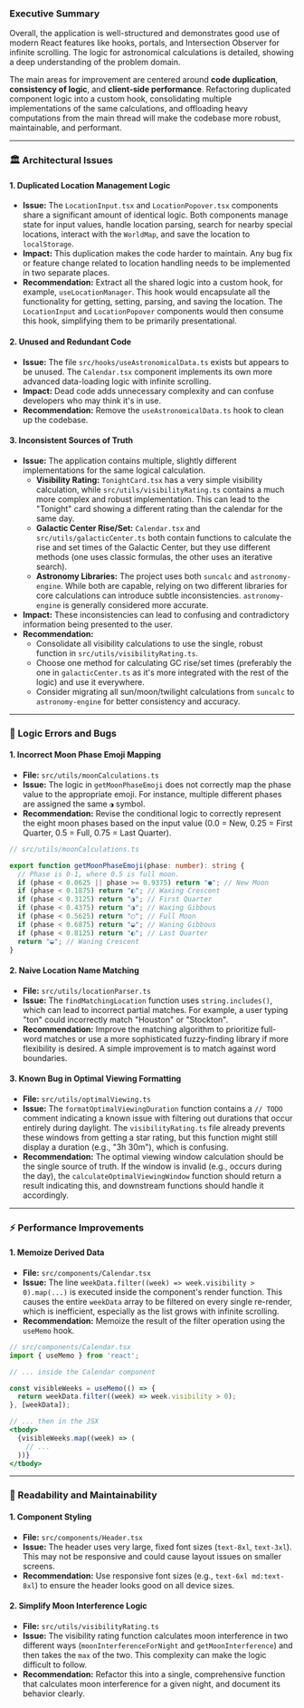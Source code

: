 ### Executive Summary

Overall, the application is well-structured and demonstrates good use of modern
React features like hooks, portals, and Intersection Observer for infinite
scrolling. The logic for astronomical calculations is detailed, showing a deep
understanding of the problem domain.

The main areas for improvement are centered around **code duplication**,
**consistency of logic**, and **client-side performance**. Refactoring
duplicated component logic into a custom hook, consolidating multiple
implementations of the same calculations, and offloading heavy computations from
the main thread will make the codebase more robust, maintainable, and
performant.

---

### 🏛️ Architectural Issues

#### 1. Duplicated Location Management Logic

- **Issue:** The `LocationInput.tsx` and `LocationPopover.tsx` components share
  a significant amount of identical logic. Both components manage state for
  input values, handle location parsing, search for nearby special locations,
  interact with the `WorldMap`, and save the location to `localStorage`.
- **Impact:** This duplication makes the code harder to maintain. Any bug fix or
  feature change related to location handling needs to be implemented in two
  separate places.
- **Recommendation:** Extract all the shared logic into a custom hook, for
  example, `useLocationManager`. This hook would encapsulate all the
  functionality for getting, setting, parsing, and saving the location. The
  `LocationInput` and `LocationPopover` components would then consume this hook,
  simplifying them to be primarily presentational.

#### 2. Unused and Redundant Code

- **Issue:** The file `src/hooks/useAstronomicalData.ts` exists but appears to
  be unused. The `Calendar.tsx` component implements its own more advanced
  data-loading logic with infinite scrolling.
- **Impact:** Dead code adds unnecessary complexity and can confuse developers
  who may think it's in use.
- **Recommendation:** Remove the `useAstronomicalData.ts` hook to clean up the
  codebase.

#### 3. Inconsistent Sources of Truth

- **Issue:** The application contains multiple, slightly different
  implementations for the same logical calculation.
  - **Visibility Rating:** `TonightCard.tsx` has a very simple visibility
    calculation, while `src/utils/visibilityRating.ts` contains a much more
    complex and robust implementation. This can lead to the "Tonight" card
    showing a different rating than the calendar for the same day.
  - **Galactic Center Rise/Set:** `Calendar.tsx` and
    `src/utils/galacticCenter.ts` both contain functions to calculate the rise
    and set times of the Galactic Center, but they use different methods (one
    uses classic formulas, the other uses an iterative search).
  - **Astronomy Libraries:** The project uses both `suncalc` and
    `astronomy-engine`. While both are capable, relying on two different
    libraries for core calculations can introduce subtle inconsistencies.
    `astronomy-engine` is generally considered more accurate.
- **Impact:** These inconsistencies can lead to confusing and contradictory
  information being presented to the user.
- **Recommendation:**
  - Consolidate all visibility calculations to use the single, robust function
    in `src/utils/visibilityRating.ts`.
  - Choose one method for calculating GC rise/set times (preferably the one in
    `galacticCenter.ts` as it's more integrated with the rest of the logic) and
    use it everywhere.
  - Consider migrating all sun/moon/twilight calculations from `suncalc` to
    `astronomy-engine` for better consistency and accuracy.

---

### 🐞 Logic Errors and Bugs

#### 1. Incorrect Moon Phase Emoji Mapping

- **File:** `src/utils/moonCalculations.ts`
- **Issue:** The logic in `getMoonPhaseEmoji` does not correctly map the phase
  value to the appropriate emoji. For instance, multiple different phases are
  assigned the same `◑` symbol.
- **Recommendation:** Revise the conditional logic to correctly represent the
  eight moon phases based on the input value (0.0 = New, 0.25 = First Quarter,
  0.5 = Full, 0.75 = Last Quarter).

```typescript
// src/utils/moonCalculations.ts

export function getMoonPhaseEmoji(phase: number): string {
  // Phase is 0-1, where 0.5 is full moon.
  if (phase < 0.0625 || phase >= 0.9375) return "●"; // New Moon
  if (phase < 0.1875) return "◐"; // Waxing Crescent
  if (phase < 0.3125) return "◑"; // First Quarter
  if (phase < 0.4375) return "◑"; // Waxing Gibbous
  if (phase < 0.5625) return "○"; // Full Moon
  if (phase < 0.6875) return "◒"; // Waning Gibbous
  if (phase < 0.8125) return "◐"; // Last Quarter
  return "◒"; // Waning Crescent
}
```

#### 2. Naive Location Name Matching

- **File:** `src/utils/locationParser.ts`
- **Issue:** The `findMatchingLocation` function uses `string.includes()`, which
  can lead to incorrect partial matches. For example, a user typing "ton" could
  incorrectly match "Houston" or "Stockton".
- **Recommendation:** Improve the matching algorithm to prioritize full-word
  matches or use a more sophisticated fuzzy-finding library if more flexibility
  is desired. A simple improvement is to match against word boundaries.

#### 3. Known Bug in Optimal Viewing Formatting

- **File:** `src/utils/optimalViewing.ts`
- **Issue:** The `formatOptimalViewingDuration` function contains a `// TODO`
  comment indicating a known issue with filtering out durations that occur
  entirely during daylight. The `visibilityRating.ts` file already prevents
  these windows from getting a star rating, but this function might still
  display a duration (e.g., "3h 30m"), which is confusing.
- **Recommendation:** The optimal viewing window calculation should be the
  single source of truth. If the window is invalid (e.g., occurs during the
  day), the `calculateOptimalViewingWindow` function should return a result
  indicating this, and downstream functions should handle it accordingly.

---

### ⚡ Performance Improvements

#### 1. Memoize Derived Data

- **File:** `src/components/Calendar.tsx`
- **Issue:** The line `weekData.filter((week) => week.visibility > 0).map(...)`
  is executed inside the component's render function. This causes the entire
  `weekData` array to be filtered on every single re-render, which is
  inefficient, especially as the list grows with infinite scrolling.
- **Recommendation:** Memoize the result of the filter operation using the
  `useMemo` hook.

```jsx
// src/components/Calendar.tsx
import { useMemo } from 'react';

// ... inside the Calendar component

const visibleWeeks = useMemo(() => {
  return weekData.filter((week) => week.visibility > 0);
}, [weekData]);

// ... then in the JSX
<tbody>
  {visibleWeeks.map((week) => (
    // ...
  ))}
</tbody>
```

---

### 🎨 Readability and Maintainability

#### 1. Component Styling

- **File:** `src/components/Header.tsx`
- **Issue:** The header uses very large, fixed font sizes (`text-8xl`,
  `text-3xl`). This may not be responsive and could cause layout issues on
  smaller screens.
- **Recommendation:** Use responsive font sizes (e.g., `text-6xl md:text-8xl`)
  to ensure the header looks good on all device sizes.

#### 2. Simplify Moon Interference Logic

- **File:** `src/utils/visibilityRating.ts`
- **Issue:** The visibility rating function calculates moon interference in two
  different ways (`moonInterferenceForNight` and `getMoonInterference`) and then
  takes the `max` of the two. This complexity can make the logic difficult to
  follow.
- **Recommendation:** Refactor this into a single, comprehensive function that
  calculates moon interference for a given night, and document its behavior
  clearly.
